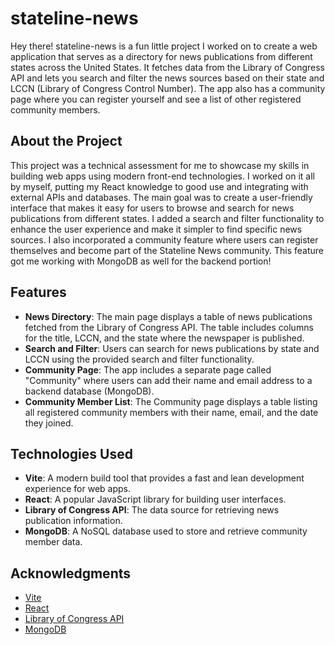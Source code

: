 # stateline-news

Hey there! stateline-news is a fun little project I worked on to create a web application that serves as a directory for news publications from different states across the United States. It fetches data from the Library of Congress API and lets you search and filter the news sources based on their state and LCCN (Library of Congress Control Number). The app also has a community page where you can register yourself and see a list of other registered community members.

## About the Project

This project was a technical assessment for me to showcase my skills in building web apps using modern front-end technologies. I worked on it all by myself, putting my React knowledge to good use and integrating with external APIs and databases.
The main goal was to create a user-friendly interface that makes it easy for users to browse and search for news publications from different states. I added a search and filter functionality to enhance the user experience and make it simpler to find specific news sources.
I also incorporated a community feature where users can register themselves and become part of the Stateline News community. This feature got me working with MongoDB as well for the backend portion!

## Features

- **News Directory**: The main page displays a table of news publications fetched from the Library of Congress API. The table includes columns for the title, LCCN, and the state where the newspaper is published.
- **Search and Filter**: Users can search for news publications by state and LCCN using the provided search and filter functionality.
- **Community Page**: The app includes a separate page called "Community" where users can add their name and email address to a backend database (MongoDB).
- **Community Member List**: The Community page displays a table listing all registered community members with their name, email, and the date they joined.

## Technologies Used

- **Vite**: A modern build tool that provides a fast and lean development experience for web apps.
- **React**: A popular JavaScript library for building user interfaces.
- **Library of Congress API**: The data source for retrieving news publication information.
- **MongoDB**: A NoSQL database used to store and retrieve community member data.

## Acknowledgments

- [Vite](https://vitejs.dev/)
- [React](https://reactjs.org/)
- [Library of Congress API](https://loc.gov/apis/)
- [MongoDB](https://www.mongodb.com/)
